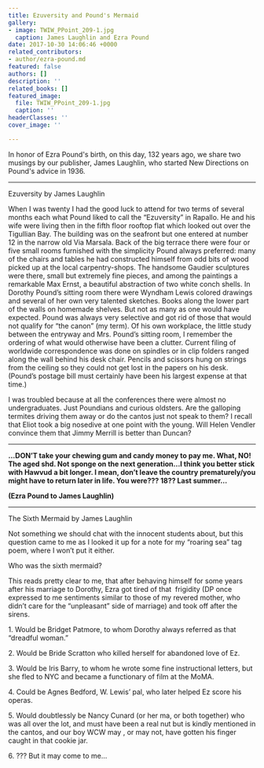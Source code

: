 ```yaml
---
title: Ezuversity and Pound's Mermaid
gallery:
- image: TWIW_PPoint_209-1.jpg
  caption: James Laughlin and Ezra Pound
date: 2017-10-30 14:06:46 +0000
related_contributors:
- author/ezra-pound.md
featured: false
authors: []
description: ''
related_books: []
featured_image:
  file: TWIW_PPoint_209-1.jpg
  caption: ''
headerClasses: ''
cover_image: ''

---
```

In honor of Ezra Pound's birth, on this day, 132 years ago, we share two musings by our publisher, James Laughlin, who started New Directions on Pound's advice in 1936.

---

Ezuversity by James Laughlin

When I was twenty I had the good luck to attend for two terms of several months each what Pound liked to call the “Ezuversity” in Rapallo. He and his wife were living then in the fifth floor rooftop flat which looked out over the Tigullian Bay. The building was on the seafront but one entered at number 12 in the narrow old Via Marsala. Back of the big terrace there were four or five small rooms furnished with the simplicity Pound always preferred: many of the chairs and tables he had constructed himself from odd bits of wood picked up at the local carpentry-shops. The handsome Gaudier sculptures were there, small but extremely fine pieces, and among the paintings a remarkable Max Ernst, a beautiful abstraction of two white conch shells. In Dorothy Pound’s sitting room there were Wyndham Lewis colored drawings and several of her own very talented sketches. Books along the lower part of the walls on homemade shelves. But not as many as one would have expected. Pound was always very selective and got rid of those that would not qualify for “the canon” (my term). Of his own workplace, the little study between the entryway and Mrs. Pound’s sitting room, I remember the ordering of what would otherwise have been a clutter. Current filing of worldwide correspondence was done on spindles or in clip folders ranged along the wall behind his desk chair. Pencils and scissors hung on strings from the ceiling so they could not get lost in the papers on his desk. (Pound’s postage bill must certainly have been his largest expense at that time.)

I was troubled because at all the conferences there were almost no undergraduates. Just Poundians and curious oldsters. Are the galloping termites driving them away or do the cantos just not speak to them? I recall that Eliot took a big nosedive at one point with the young. Will Helen Vendler convince them that Jimmy Merrill is better than Duncan?

---

**...DON’T take your chewing gum and candy money to pay me. What, NO! The aged shd. Not sponge on the next generation...I think you better stick with Hawvud a bit longer. I mean, don’t leave the country prematurely/you might have to return later in life. You were??? 18?? Last summer…**

**(Ezra Pound to James Laughlin)**

---

The Sixth Mermaid by James Laughlin

Not something we should chat with the innocent students about, but this question came to me as I looked it up for a note for my “roaring sea” tag poem, where I won’t put it either.

Who was the sixth mermaid?

This reads pretty clear to me, that after behaving himself for some years after his marriage to Dorothy, Ezra got tired of that  frigidity (DP once expressed to me sentiments similar to those of my revered mother, who didn’t care for the “unpleasant” side of marriage) and took off after the sirens.

1\. Would be Bridget Patmore, to whom Dorothy always referred as that “dreadful woman.”

2\. Would be Bride Scratton who killed herself for abandoned love of Ez.

3\. Would be Iris Barry, to whom he wrote some fine instructional letters, but she fled to NYC and became a functionary of film at the MoMA.

4\. Could be Agnes Bedford, W. Lewis’ pal, who later helped Ez score his operas.

5\. Would doubtlessly be Nancy Cunard (or her ma, or both together) who was all over the lot, and must have been a real nut but is kindly mentioned in the cantos, and our boy WCW may , or may not, have gotten his finger caught in that cookie jar.

6\. ??? But it may come to me...